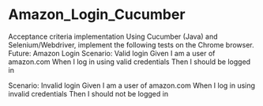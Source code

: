 # Amazon_Login_Cucumber

Acceptance criteria implementation
Using Cucumber (Java) and Selenium/Webdriver, implement the following tests
on the Chrome browser.
Future: Amazon Login
Scenario: Valid login
Given I am a user of amazon.com
When I log in using valid credentials
Then I should be logged in

Scenario: Invalid login
Given I am a user of amazon.com
When I log in using invalid credentials
Then I should not be logged in
